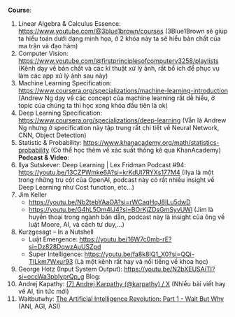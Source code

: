 **Course**:
1. Linear Algebra & Calculus Essence: https://www.youtube.com/@3blue1brown/courses (3Blue1Brown sẽ giúp ta hiểu toán dưới dạng minh họa, ở 2 khóa này ta sẽ hiểu bản chất của ma trận và đạo hàm)
2. Computer Vision: https://www.youtube.com/@firstprinciplesofcomputerv3258/playlists
	(Kênh dạy về bản chất và các kĩ thuật xử lý ảnh, rất bổ ích để phục vụ làm các app xử lý ảnh sau này)
3. Machine Learning Specification: https://www.coursera.org/specializations/machine-learning-introduction
	(Andrew Ng dạy về các concept của machine learning rất dễ hiểu, ở topic của chúng ta thì học xong khóa đầu tiên là ok)
4. Deep Learning Specification: https://www.coursera.org/specializations/deep-learning
	 (Vẫn là Andrew Ng nhưng ở specification này tập trung rất chi tiết về Neural Network, CNN, Object Detection)
5. Statistic & Probability: https://www.khanacademy.org/math/statistics-probability
	(Có thể học thêm về xác suất thống kê qua KhanAcademy)
**Podcast & Video**:
1. Ilya Sutskever: Deep Learning | Lex Fridman Podcast #94: https://youtu.be/13CZPWmke6A?si=krKdUI7RYXs177M4 (Ilya là một trong những trụ cột của OpenAI, podcast này có rất nhiều insight về Deep Learning như Cost function, etc...)
2. Jim Keller 
	- https://youtu.be/Nb2tebYAaOA?si=rWCaqHqJ8ILu5dwD
	- https://youtu.be/G4hL5Om4IJ4?si=BOrKjZDsGmSyvUWl
	(Jim là huyền thoại trong ngành bán dẫn, podcast này là insight của ông về luật Moore, AI, và cách tư duy,...)
3.  Kurzgesagt – In a Nutshell
	- Luật Emergence: https://youtu.be/16W7c0mb-rE?si=Dz828DqwzAuUSZpd
	- Super Intelligence: https://youtu.be/fa8k8IQ1_X0?si=QQi-TILkm7Wxur93
	(Là một kênh rất hay và nổi tiếng về khoa học)
4. George Hotz (Input System Output): https://youtu.be/N2bXEUSAiTI?si=occWa3pbIyprQp_g
Blog:
1. Andrej Kapathy: [(7) Andrej Karpathy (@karpathy) / X](https://x.com/karpathy) (Nhiều bài viết hay về AI, tin tức mới)
2. Waitbutwhy: [The Artificial Intelligence Revolution: Part 1 - Wait But Why](https://waitbutwhy.com/2015/01/artificial-intelligence-revolution-1.html) (ANI, AGI, ASI)
